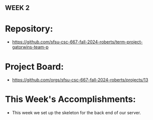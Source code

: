 ## WEEK 2

# Repository:
- https://github.com/sfsu-csc-667-fall-2024-roberts/term-project-gatorwins-team-p

# Project Board:
- https://github.com/orgs/sfsu-csc-667-fall-2024-roberts/projects/13

# This Week's Accomplishments:
- This week we set up the skeleton for the back end of our server.
